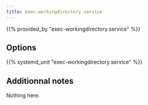 ```yaml
---
title: exec-workingdirectory.service
---
```


{{% provided_by "exec-workingdirectory.service" %}}

## Options

{{% systemd_unit "exec-workingdirectory.service" %}}

## Additionnal notes

Nothing here.